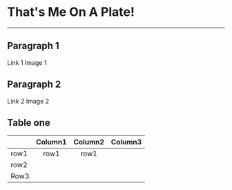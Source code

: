 <!DOCTYPE ="Markdown">
# That's Me On A Plate! 
---
## Paragraph 1
Link 1
Image 1
## Paragraph 2
Link 2
Image 2
## Table one
||Column1|Column2|Column3
|:---|:---:|:---:|:---:|
|row1|row1|row1|
|row2|
|Row3|
